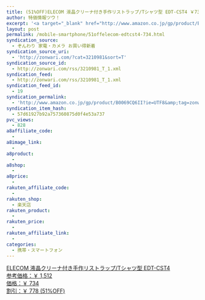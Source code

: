 ```yaml
---
title: (51%OFF)ELECOM 液晶クリーナ付き手作リストラップ/Tシャツ型 EDT-CST4 ￥734
author: 特価情報ツウ！
excerpt: '<a target="_blank" href="http://www.amazon.co.jp/gp/product/B0069CQ6II?ie=UTF8&amp;tag=zonwari-22&amp;linkCode=as2&amp;camp=247&amp;creative=7399&amp;creativeASIN=B0069CQ6II"><img src="http://ecx.images-amazon.com/images/I/51gyEPHhuYL._SL100_.jpg"><br>ELECOM &#28082;&#26230;&#12463;&#12522;&#12540;&#12490;&#20184;&#12365;&#25163;&#20316;&#12522;&#12473;&#12488;&#12521;&#12483;&#12503;/T&#12471;&#12515;&#12484;&#22411; EDT-CST4<br>&#21442;&#32771;&#20385;&#26684;&#65306;&#65509; 1,512<br>&#20385;&#26684;&#65306;&#65509; 734<br>&#21106;&#24341;&#65306;&#65509; 778 (51%OFF)</a>'
layout: post
permalink: /mobile-smartphone/51offelecom-edtcst4-734.html
syndication_source:
  - ぞんわり 家電・カメラ お買い得新着
syndication_source_uri:
  - 'http://zonwari.com/?cat=3210981&sort=T'
syndication_source_id:
  - http://zonwari.com/rss/3210981_T_1.xml
syndication_feed:
  - http://zonwari.com/rss/3210981_T_1.xml
syndication_feed_id:
  - 19
syndication_permalink:
  - 'http://www.amazon.co.jp/gp/product/B0069CQ6II?ie=UTF8&amp;tag=zonwari-22&amp;linkCode=as2&amp;camp=247&amp;creative=7399&amp;creativeASIN=B0069CQ6II'
syndication_item_hash:
  - 57d61927b92a757360875d0f4e53a737
pvc_views:
  - 828
a8affiliate_code:
  - 
a8image_link:
  - 
a8product:
  - 
a8shop:
  - 
a8price:
  - 
rakuten_affiliate_code:
  - 
rakuten_shop:
  - 楽天店
rakuten_product:
  - 
rakuten_price:
  - 
rakuten_affiliate_link:
  - 
categories:
  - 携帯・スマートフォン
---
```

[<img src='http://i0.wp.com/ecx.images-amazon.com/images/I/51gyEPHhuYL._SL150_.jpg?w=546' title="" alt="" data-recalc-dims="1" />  
ELECOM 液晶クリーナ付き手作リストラップ/Tシャツ型 EDT-CST4  
参考価格：￥ 1,512  
価格：￥ 734  
割引：￥ 778 (51%OFF)][1]

 [1]: http://www.amazon.co.jp/gp/product/B0069CQ6II?ie=UTF8&#038;tag=tokkajohotsu-22&#038;linkCode=as2&#038;camp=247&#038;creative=7399&#038;creativeASIN=B0069CQ6II